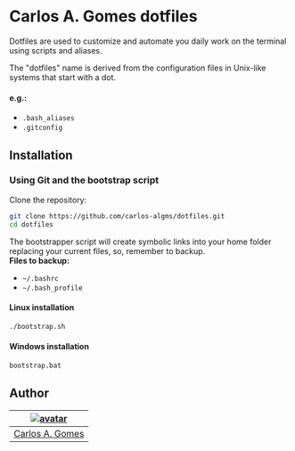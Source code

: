 # Carlos A. Gomes dotfiles

Dotfiles are used to customize and automate you daily work on the terminal using scripts and aliases.

The "dotfiles" name is derived from the configuration files in Unix-like systems that start with a dot.

#### e.g.:

- `.bash_aliases`
- `.gitconfig`

## Installation

### Using Git and the bootstrap script

Clone the repository:

```bash
git clone https://github.com/carlos-algms/dotfiles.git
cd dotfiles
```

The bootstrapper script will create symbolic links into your home folder replacing your current files, so, remember to backup.  
**Files to backup:**

- `~/.bashrc`
- `~/.bash_profile`

#### Linux installation

```bash
./bootstrap.sh
```

#### Windows installation

```bat
bootstrap.bat
```

## Author

| [![avatar]][site]       |
| ----------------------- |
| [Carlos A. Gomes][site] |

[avatar]: https://avatars2.githubusercontent.com/u/4634613?s=120&v=4 "See more on my site."
[site]: http://carlos-algms.github.io/
